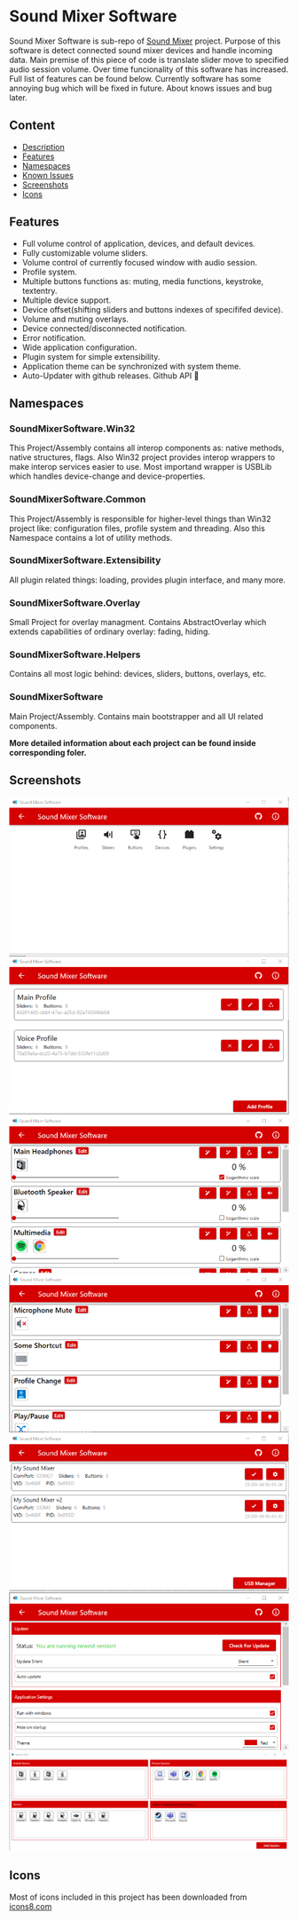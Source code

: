 # Sound Mixer Software
Sound Mixer Software is sub-repo of [Sound Mixer](https://github.com/Krystian20857/SoundMixer) project. Purpose of this software is detect connected sound mixer devices and handle incoming data.
Main premise of this piece of code is translate slider move to specified audio session volume. Over time funcionality of this software has increased. Full list of features can be found below.
Currently software has some annoying bug which will be fixed in future. About knows issues and bug later.

## Content
* [Description](#sound-mixer-software)
* [Features](#features)
* [Namespaces](#namespaces)
* [Known Issues](#known-issues)
* [Screenshots](#screenshots)
* [Icons](#Icons)

## Features
* Full volume control of application, devices, and default devices.
* Fully customizable volume sliders.
* Volume control of currently focused window with audio session.
* Profile system.
* Multiple buttons functions as: muting, media functions, keystroke, textentry.
* Multiple device support.
* Device offset(shifting sliders and buttons indexes of specififed device).
* Volume and muting overlays.
* Device connected/disconnected notification.
* Error notification.
* Wide application configuration.
* Plugin system for simple extensibility.
* Application theme can be synchronized with system theme.
* Auto-Updater with github releases. Github API 🙏

## Namespaces
### SoundMixerSoftware.Win32
  This Project/Assembly contains all interop components as: native methods, native structures, flags. Also Win32 project provides interop wrappers to make interop services easier to use. Most importand wrapper is USBLib which handles device-change and device-properties.
### SoundMixerSoftware.Common
  This Project/Assembly is responsible for higher-level things than Win32 project like: configuration files, profile system and threading. Also this Namespace contains a lot of utility methods.
### SoundMixerSoftware.Extensibility
  All plugin related things: loading, provides plugin interface, and many more.
### SoundMixerSoftware.Overlay
  Small Project for overlay managment. Contains AbstractOverlay which extends capabilities of ordinary overlay: fading, hiding.
### SoundMixerSoftware.Helpers
  Contains all most logic behind: devices, sliders, buttons, overlays, etc.
### SoundMixerSoftware
  Main Project/Assembly. Contains main bootstrapper and all UI related components.
  
**More detailed information about each project can be found inside corresponding foler.**

## Screenshots
![Sound Mixer Software Profiles](./github/images/software_home.png)
![Sound Mixer Software Profiles](./github/images/software_profiles.png)
![Sound Mixer Software Sliders](./github/images/software_sliders.png)
![Sound Mixer Software Buttons](./github/images/software_buttons.png)
![Sound Mixer Software Devices](./github/images/software_devices.png)
![Sound Mixer Software Devices](./github/images/software_settings.png)
![Sound Mixer Software Devices](./github/images/software_addsession.png)

## Icons
Most of icons included in this project has been downloaded from [icons8.com](https://icons8.com)
